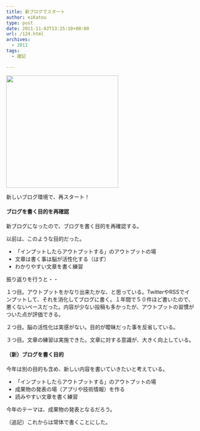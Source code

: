 ```yaml
---
title: 新ブログでスタート
author: eiKatou
type: post
date: 2011-11-02T13:25:10+00:00
url: /124.html
archives:
  - 2011
tags:
  - 雑記

---
```

[<img class="alignnone size-medium wp-image-151" title="myblog" src="/blog/uploads/2011/11/20111102a-300x300.png" alt="" width="300" height="300" srcset="/blog/uploads/2011/11/20111102a-300x300.png 300w, /blog/uploads/2011/11/20111102a-150x150.png 150w, /blog/uploads/2011/11/20111102a.png 499w" sizes="(max-width: 300px) 100vw, 300px" />][1]

新しいブログ環境で、再スタート！

#### ブログを書く目的を再確認

新ブログになったので、ブログを書く目的を再確認する。
  
以前は、このような目的だった。

<!--more-->

  * 「インプットしたらアウトプットする」のアウトプットの場
  * 文章は書く事は脳が活性化する（はず）
  * わかりやすい文章を書く練習

振り返りを行うと・・

１つ目。アウトプットをかなり出来たかな、と思っている。TwitterやRSSでインプットして、それを消化してブログに書く。１年間で５０件ほど書いたので、悪くないペースだった。内容が少ない投稿も多かったが、アウトプットの習慣がついた点が評価できる。
  
２つ目。脳の活性化は実感がない。目的が曖昧だった事を反省している。
  
３つ目。文章の練習は実施できた。文章に対する意識が、大きく向上している。

#### （新）ブログを書く目的

今年は別の目的も含め、新しい内容を書いていきたいと考えている。

  * 「インプットしたらアウトプットする」のアウトプットの場
  * 成果物の発表の場（アプリや技術情報）を作る
  * 読みやすい文章を書く練習

今年のテーマは、成果物の発表となるだろう。

（追記）これからは常体で書くことにした。

 [1]: /blog/uploads/2011/11/20111102a.png
